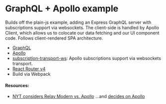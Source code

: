 # GraphQL + Apollo example

Builds off the plain-js example, adding an Express GraphQL server with subscriptions support via websockets. The client-side is handled by Apollo Client, which allows us to colocate our data fetching and our UI component code. Follows client-rendered SPA architecture.

* [GraphQL](http://graphql.org/)
* [Apollo](https://www.apollographql.com/)
* [subscription-transport-ws](https://github.com/apollographql/subscriptions-transport-ws): Apollo subscriptions support via websockets transport.
* [React Router v4](https://github.com/ReactTraining/react-router)
* Build via Webpack


#### Resources:
* [NYT considers Relay Modern vs. Apollo](https://medium.com/@wonderboymusic/upgrading-to-relay-modern-or-apollo-ffa58d3a5d59) ...and [decides on Apollo](https://open.nytimes.com/the-new-york-times-now-on-apollo-b9a78a5038c)

